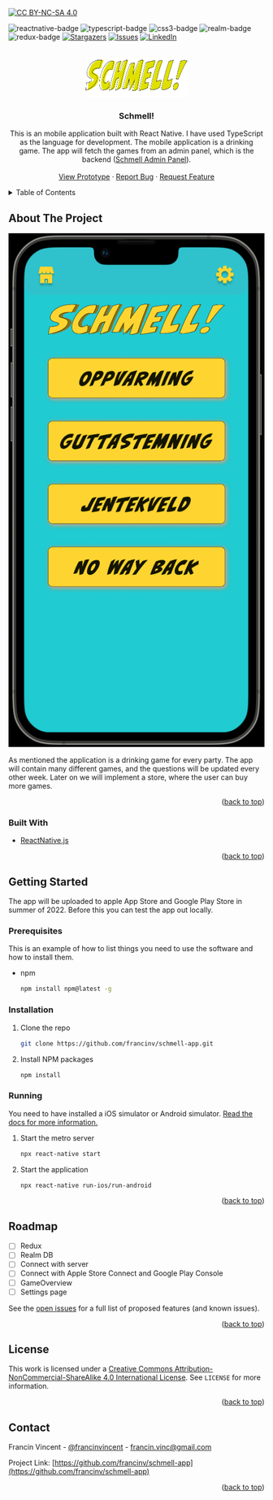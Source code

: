 <div id="top"></div>

[![CC BY-NC-SA 4.0][cc-by-nc-sa-image]][cc-by-nc-sa]

![reactnative-badge]
![typescript-badge]
![css3-badge]
![realm-badge]
![redux-badge]
[![Stargazers][stars-shield]][stars-url]
[![Issues][issues-shield]][issues-url]
[![LinkedIn][linkedin-shield]][linkedin-url]



<!-- PROJECT LOGO -->
<br />
<div align="center">
  <a href="https://github.com/francinv/schmell-app">
    <img src="docs/logo.png" alt="Logo" width="200" height="80">
  </a>

<h3 align="center">Schmell!</h3>

  <p align="center">
    This is an mobile application built with React Native. I have used TypeScript as the language for development. The mobile application is a drinking game. The app will fetch the games from an admin panel, which is the backend (<a href="https://github.com/francinv/schmell-admin-panel">Schmell Admin Panel</a>). 
    <br />
    <br />
    <a href="https://www.figma.com/proto/EmW0vHUR2csgMbMWuvhksb/Schmell-APP?page-id=0%3A1&node-id=5%3A2&viewport=241%2C48%2C0.1&scaling=scale-down&starting-point-node-id=5%3A2&show-proto-sidebar=1">View Prototype</a>
    ·
    <a href="https://github.com/francinv/schmell-app/issues">Report Bug</a>
    ·
    <a href="https://github.com/francinv/schmell-app/issues">Request Feature</a>
  </p>
</div>



<!-- TABLE OF CONTENTS -->
<details>
  <summary>Table of Contents</summary>
  <ol>
    <li>
      <a href="#about-the-project">About The Project</a>
      <ul>
        <li><a href="#built-with">Built With</a></li>
      </ul>
    </li>
    <li>
      <a href="#getting-started">Getting Started</a>
      <ul>
        <li><a href="#prerequisites">Prerequisites</a></li>
        <li><a href="#installation">Installation</a></li>
        <li><a href="#running">Running</a></li>
      </ul>
    </li>
    <li><a href="#roadmap">Roadmap</a></li>
    <li><a href="#license">License</a></li>
    <li><a href="#contact">Contact</a></li>
  </ol>
</details>



<!-- ABOUT THE PROJECT -->
## About The Project

[![Product Name Screen Shot][product-screenshot]](https://www.figma.com/proto/EmW0vHUR2csgMbMWuvhksb/Schmell-APP?page-id=0%3A1&node-id=5%3A2&viewport=241%2C48%2C0.1&scaling=scale-down&starting-point-node-id=5%3A2&show-proto-sidebar=1)

As mentioned the application is a drinking game for every party. The app will contain many different games, and the questions will be updated every other week. Later on we will implement a store, where the user can buy more games. 

<p align="right">(<a href="#top">back to top</a>)</p>



### Built With

* [ReactNative.js](https://reactnative.dev/)

<p align="right">(<a href="#top">back to top</a>)</p>



<!-- GETTING STARTED -->
## Getting Started

The app will be uploaded to apple App Store and Google Play Store in summer of 2022.
Before this you can test the app out locally.

### Prerequisites

This is an example of how to list things you need to use the software and how to install them.
* npm
  ```sh
  npm install npm@latest -g
  ```

### Installation

1. Clone the repo
   ```sh
   git clone https://github.com/francinv/schmell-app.git
   ```
2. Install NPM packages
   ```sh
   npm install
   ```

### Running
You need to have installed a iOS simulator or Android simulator. [Read the docs for more information.](https://reactnative.dev/docs/running-on-device)

1. Start the metro server
    ```sh
    npx react-native start
    ```
2. Start the application
    ```sh
    npx react-native run-ios/run-android
    ```


<p align="right">(<a href="#top">back to top</a>)</p>


<!-- ROADMAP -->
## Roadmap

- [ ] Redux
- [ ] Realm DB
- [ ] Connect with server
- [ ] Connect with Apple Store Connect and Google Play Console
- [ ] GameOverview 
- [ ] Settings page

See the [open issues](https://github.com/francinv/schmell-app/issues) for a full list of proposed features (and known issues).

<p align="right">(<a href="#top">back to top</a>)</p>



<!-- LICENSE -->
## License

This work is licensed under a [Creative Commons Attribution-NonCommercial-ShareAlike 4.0 International License][cc-by-nc-sa]. See `LICENSE` for more information.

<p align="right">(<a href="#top">back to top</a>)</p>



<!-- CONTACT -->
## Contact

Francin Vincent - [@francinvincent](https://no.linkedin.com/in/francinvincent) - francin.vinc@gmail.com

Project Link: [https://github.com/francinv/schmell-app](https://github.com/francinv/schmell-app)

<p align="right">(<a href="#top">back to top</a>)</p>




<!-- MARKDOWN LINKS & IMAGES -->
<!-- https://www.markdownguide.org/basic-syntax/#reference-style-links -->
[stars-shield]: https://img.shields.io/github/stars/francinv/schmell-app.svg?style=for-the-badge
[stars-url]: https://github.com/francinv/schmell-app/stargazers
[issues-shield]: https://img.shields.io/github/issues/francinv/schmell-app.svg?style=for-the-badge
[issues-url]: https://github.com/francinv/schmell-app/issues
[linkedin-shield]: https://img.shields.io/badge/-LinkedIn-black.svg?style=for-the-badge&logo=linkedin&colorB=555
[linkedin-url]: https://no.linkedin.com/in/francinvincent
[product-screenshot]: docs/asset.png
[cc-by-nc-sa]: http://creativecommons.org/licenses/by-nc-sa/4.0/
[cc-by-nc-sa-image]: https://licensebuttons.net/l/by-nc-sa/4.0/88x31.png
[typescript-badge]: https://img.shields.io/badge/TypeScript-007ACC?style=for-the-badge&logo=typescript&logoColor=white
[reactnative-badge]: https://img.shields.io/badge/React_Native-20232A?style=for-the-badge&logo=react&logoColor=61DAFB
[css3-badge]: https://img.shields.io/badge/CSS3-1572B6?style=for-the-badge&logo=css3&logoColor=white
[realm-badge]: https://img.shields.io/badge/Realm-39477F?style=for-the-badge&logo=realm&logoColor=white
[redux-badge]: https://img.shields.io/badge/Redux-593D88?style=for-the-badge&logo=redux&logoColor=white